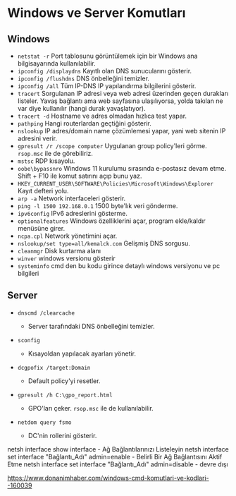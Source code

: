 # Windows ve Server Komutları

## Windows

- `netstat -r` Port tablosunu görüntülemek için bir Windows ana bilgisayarında kullanılabilir.
- `ipconfig /displaydns` Kayıtlı olan DNS sunucularını gösterir.
- `ipconfig /flushdns` DNS önbelleğini temizler.
- `ipconfig /all` Tüm IP-DNS IP yapılandırma bilgilerini gösterir.
- `tracert` Sorgulanan IP adresi veya web adresi üzerinden geçen durakları listeler. Yavaş bağlantı ama web sayfasına ulaşılıyorsa, yolda takılan ne var diye kullanılır (hangi durak yavaşlatıyor).
- `tracert -d` Hostname ve adres olmadan hızlıca test yapar.
- `pathping` Hangi routerlardan geçtiğini gösterir.
- `nslookup` IP adres/domain name çözümlemesi yapar, yani web sitenin IP adresini verir.
- `gpresult /r /scope computer` Uygulanan group policy'leri görme. `rsop.msc` ile de görebiliriz.
- `mstsc` RDP kısayolu.
- `oobe\bypassnro` Windows 11 kurulumu sırasında e-postasız devam etme. Shift + F10 ile komut satırını açıp bunu yaz.
- `HKEY_CURRENT_USER\SOFTWARE\Policies\Microsoft\Windows\Explorer` Kayıt defteri yolu.
- `arp -a` Network interfaceleri gösterir.
- `ping -l 1500 192.168.0.1` 1500 byte'lık veri gönderme.
- `ipv6config` IPv6 adreslerini gösterme.
- `optionalfeatures` Windows özelliklerini açar, program ekle/kaldır menüsüne girer.
- `ncpa.cpl` Network yönetimini açar.
- `nslookup/set type=all/kemalck.com` Gelişmiş DNS sorgusu.
- `cleanmgr` Disk kurtarma alanı
- `winver` windows versionu gösterir
- `systeminfo` cmd den bu kodu girince detaylı windows versiyonu ve pc bilgileri

## Server

- `dnscmd /clearcache`
  - Server tarafındaki DNS önbelleğini temizler.

- `sconfig`
  - Kısayoldan yapılacak ayarları yönetir.

- `dcgpofix /target:Domain`
  - Default policy'yi resetler.

- `gpresult /h C:\gpo_report.html`
  - GPO'ları çeker. `rsop.msc` ile de kullanılabilir.

- `netdom query fsmo`
  - DC'nin rollerini gösterir.


netsh interface show interface - Ağ Bağlantılarınızı Listeleyin
netsh interface set interface "Bağlantı_Adı" admin=enable - Belirli Bir Ağ Bağlantısını Aktif Etme
netsh interface set interface "Bağlantı_Adı" admin=disable - devre dışı




https://www.donanimhaber.com/windows-cmd-komutlari-ve-kodlari--160039